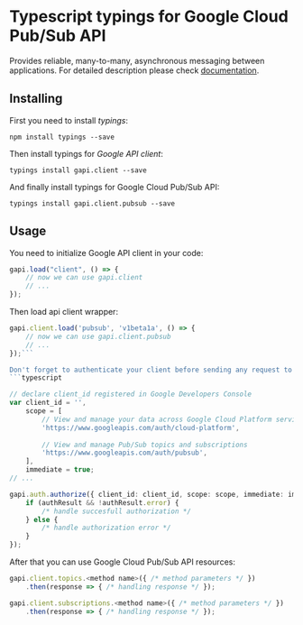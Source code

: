 # Typescript typings for Google Cloud Pub/Sub API
Provides reliable, many-to-many, asynchronous messaging between applications.
For detailed description please check [documentation](https://cloud.google.com/pubsub/docs).

## Installing

First you need to install *typings*:
```
npm install typings --save 
```

Then install typings for *Google API client*:
```
typings install gapi.client --save 
```

And finally install typings for Google Cloud Pub/Sub API:
```
typings install gapi.client.pubsub --save 
```

## Usage

You need to initialize Google API client in your code:
```typescript
gapi.load("client", () => { 
    // now we can use gapi.client
    // ... 
});
```

Then load api client wrapper:
```typescript
gapi.client.load('pubsub', 'v1beta1a', () => {
    // now we can use gapi.client.pubsub
    // ... 
});```

Don't forget to authenticate your client before sending any request to resources:
```typescript

// declare client_id registered in Google Developers Console
var client_id = '',
    scope = [     
        // View and manage your data across Google Cloud Platform services
        'https://www.googleapis.com/auth/cloud-platform',
    
        // View and manage Pub/Sub topics and subscriptions
        'https://www.googleapis.com/auth/pubsub',
    ],
    immediate = true;
// ...

gapi.auth.authorize({ client_id: client_id, scope: scope, immediate: immediate }, authResult => {
    if (authResult && !authResult.error) {
        /* handle succesfull authorization */
    } else {
        /* handle authorization error */
    }
});            
```

After that you can use Google Cloud Pub/Sub API resources:

```typescript
gapi.client.topics.<method name>({ /* method parameters */ })
    .then(response => { /* handling response */ });

gapi.client.subscriptions.<method name>({ /* method parameters */ })
    .then(response => { /* handling response */ });
```